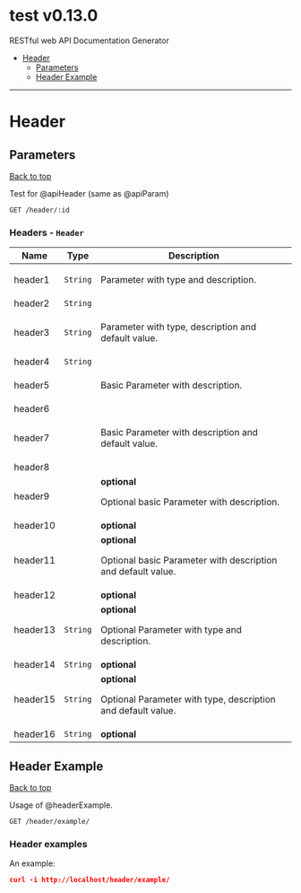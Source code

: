 <a name="top"></a>
# test v0.13.0

RESTful web API Documentation Generator

 - [Header](#Header)
   - [Parameters](#Parameters)
   - [Header Example](#Header-Example)

___


# <a name='Header'></a> Header

## <a name='Parameters'></a> Parameters
[Back to top](#top)

<p>Test for @apiHeader (same as @apiParam)</p>

```
GET /header/:id
```

### Headers - `Header`

| Name    | Type      | Description                          |
|---------|-----------|--------------------------------------|
| header1 | `String` | <p>Parameter with type and description.</p> |
| header2 | `String` |  |
| header3 | `String` | <p>Parameter with type, description and default value.</p> |
| header4 | `String` |  |
| header5 |  | <p>Basic Parameter with description.</p> |
| header6 |  |  |
| header7 |  | <p>Basic Parameter with description and default value.</p> |
| header8 |  |  |
| header9 |  | **optional**<p>Optional basic Parameter with description.</p> |
| header10 |  | **optional** |
| header11 |  | **optional**<p>Optional basic Parameter with description and default value.</p> |
| header12 |  | **optional** |
| header13 | `String` | **optional**<p>Optional Parameter with type and description.</p> |
| header14 | `String` | **optional** |
| header15 | `String` | **optional**<p>Optional Parameter with type, description and default value.</p> |
| header16 | `String` | **optional** |

## <a name='Header-Example'></a> Header Example
[Back to top](#top)

<p>Usage of @headerExample.</p>

```
GET /header/example/
```

### Header examples
An example:

```json
curl -i http://localhost/header/example/
```
